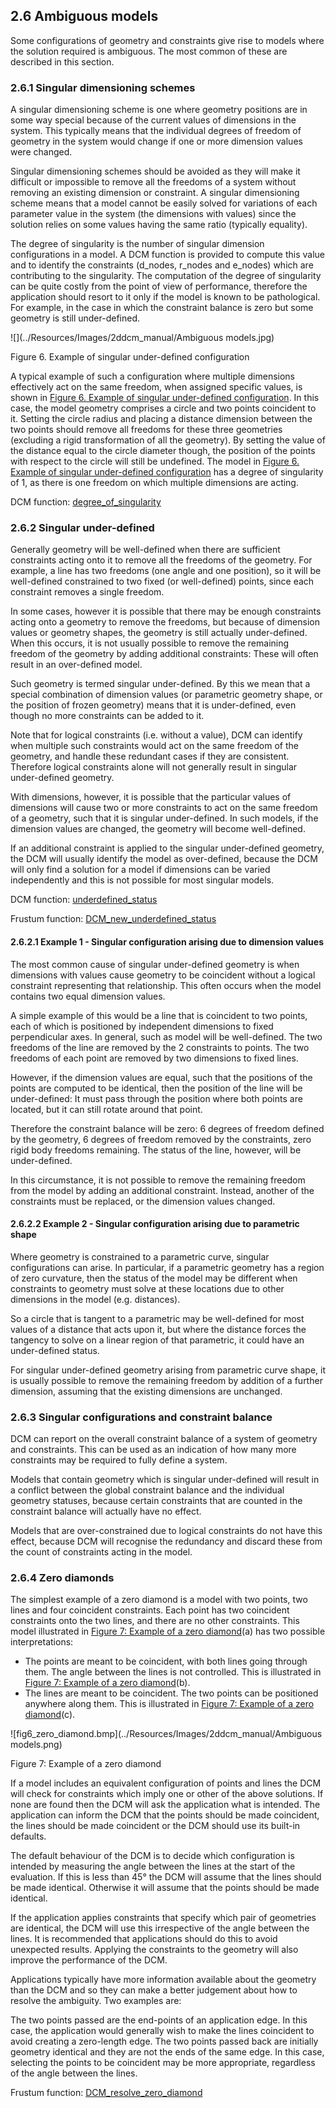 ## 2.6 Ambiguous models

Some configurations of geometry and constraints give rise to models where the solution required is ambiguous. 
The most common of these are described in this section.

### 2.6.1 Singular dimensioning schemes

A singular dimensioning scheme is one where geometry positions are in some way special because of the current values of dimensions in the system. 
This typically means that the individual degrees of freedom of geometry in the system would change if one or more dimension values were changed.

Singular dimensioning schemes should be avoided as they will make it difficult or impossible to remove all the freedoms of a system without removing an existing dimension or constraint. 
A singular dimensioning scheme means that a model cannot be easily solved for variations of each parameter value in the system (the dimensions with values) since the solution relies on some values having the same ratio (typically equality).

The degree of singularity is the number of singular dimension configurations in a model. 
A DCM function is provided to compute this value and to identify the constraints (d\_nodes, r\_nodes and e\_nodes) which are contributing to the singularity. 
The computation of the degree of singularity can be quite costly from the point of view of performance, therefore the application should resort to it only if the model is known to be pathological. 
For example, in the case in which the constraint balance is zero but some geometry is still under-defined.

![](../Resources/Images/2ddcm_manual/Ambiguous models.jpg)

Figure 6. Example of singular under-defined configuration

A typical example of such a configuration where multiple dimensions effectively act on the same freedom, when assigned specific values, is shown in [Figure 6. Example of singular under-defined configuration](#_Ref497313057). In this case, the model geometry comprises a circle and two points coincident to it. 
Setting the circle radius and placing a distance dimension between the two points should remove all freedoms for these three geometries (excluding a rigid transformation of all the geometry). By setting the value of the distance equal to the circle diameter though, the position of the points with respect to the circle will still be undefined. 
The model in [Figure 6. Example of singular under-defined configuration](#_Ref497313057) has a degree of singularity of 1, as there is one freedom on which multiple dimensions are acting.

DCM function: [degree\_of\_singularity](16.5._Enquiry_functions.md)

### 2.6.2 Singular under-defined

Generally geometry will be well-defined when there are sufficient constraints acting onto it to remove all the freedoms of the geometry. 
For example, a line has two freedoms (one angle and one position), so it will be well-defined constrained to two fixed (or well-defined) points, since each constraint removes a single freedom.

In some cases, however it is possible that there may be enough constraints acting onto a geometry to remove the freedoms, but because of dimension values or geometry shapes, the geometry is still actually under-defined. 
When this occurs, it is not usually possible to remove the remaining freedom of the geometry by adding additional constraints: These will often result in an over-defined model.

Such geometry is termed singular under-defined. 
By this we mean that a special combination of dimension values (or parametric geometry shape, or the position of frozen geometry) means that it is under-defined, even though no more constraints can be added to it.

Note that for logical constraints (i.e. 
without a value), DCM can identify when multiple such constraints would act on the same freedom of the geometry, and handle these redundant cases if they are consistent. 
Therefore logical constraints alone will not generally result in singular under-defined geometry.

With dimensions, however, it is possible that the particular values of dimensions will cause two or more constraints to act on the same freedom of a geometry, such that it is singular under-defined. 
In such models, if the dimension values are changed, the geometry will become well-defined.

If an additional constraint is applied to the singular under-defined geometry, the DCM will usually identify the model as over-defined, because the DCM will only find a solution for a model if dimensions can be varied independently and this is not possible for most singular models.

DCM function: [underdefined\_status](16.5._Enquiry_functions.md)

Frustum function: [DCM\_new\_underdefined\_status](17.3._Functions_for_outputting_change_information.md)

#### 2.6.2.1 Example 1 - Singular configuration arising due to dimension values

The most common cause of singular under-defined geometry is when dimensions with values cause geometry to be coincident without a logical constraint representing that relationship. 
This often occurs when the model contains two equal dimension values.

A simple example of this would be a line that is coincident to two points, each of which is positioned by independent dimensions to fixed perpendicular axes. 
In general, such as model will be well-defined. 
The two freedoms of the line are removed by the 2 constraints to points. 
The two freedoms of each point are removed by two dimensions to fixed lines.

However, if the dimension values are equal, such that the positions of the points are computed to be identical, then the position of the line will be under-defined: It must pass through the position where both points are located, but it can still rotate around that point.

Therefore the constraint balance will be zero: 6 degrees of freedom defined by the geometry, 6 degrees of freedom removed by the constraints, zero rigid body freedoms remaining. 
The status of the line, however, will be under-defined.

In this circumstance, it is not possible to remove the remaining freedom from the model by adding an additional constraint. 
Instead, another of the constraints must be replaced, or the dimension values changed.

#### 2.6.2.2 Example 2 - Singular configuration arising due to parametric shape

Where geometry is constrained to a parametric curve, singular configurations can arise. 
In particular, if a parametric geometry has a region of zero curvature, then the status of the model may be different when constraints to geometry must solve at these locations due to other dimensions in the model (e.g. 
distances).

So a circle that is tangent to a parametric may be well-defined for most values of a distance that acts upon it, but where the distance forces the tangency to solve on a linear region of that parametric, it could have an under-defined status.

For singular under-defined geometry arising from parametric curve shape, it is usually possible to remove the remaining freedom by addition of a further dimension, assuming that the existing dimensions are unchanged.

### 2.6.3 Singular configurations and constraint balance

DCM can report on the overall constraint balance of a system of geometry and constraints. 
This can be used as an indication of how many more constraints may be required to fully define a system.

Models that contain geometry which is singular under-defined will result in a conflict between the global constraint balance and the individual geometry statuses, because certain constraints that are counted in the constraint balance will actually have no effect.

Models that are over-constrained due to logical constraints do not have this effect, because DCM will recognise the redundancy and discard these from the count of constraints acting in the model.

### 2.6.4 Zero diamonds

The simplest example of a zero diamond is a model with two points, two lines and four coincident constraints. 
Each point has two coincident constraints onto the two lines, and there are no other constraints. 
This model illustrated in [Figure 7: Example of a zero diamond](#_Ref359939762)(a) has two possible interpretations:

- The points are meant to be coincident, with both lines going through them. 
The angle between the lines is not controlled. 
This is illustrated in [Figure 7: Example of a zero diamond](#_Ref359939762)(b).
- The lines are meant to be coincident. 
The two points can be positioned anywhere along them. 
This is illustrated in [Figure 7: Example of a zero diamond](#_Ref359939762)(c).

![fig6_zero_diamond.bmp](../Resources/Images/2ddcm_manual/Ambiguous models.png)

Figure 7: Example of a zero diamond

If a model includes an equivalent configuration of points and lines the DCM will check for constraints which imply one or other of the above solutions. 
If none are found then the DCM will ask the application what is intended. 
The application can inform the DCM that the points should be made coincident, the lines should be made coincident or the DCM should use its built-in defaults.

The default behaviour of the DCM is to decide which configuration is intended by measuring the angle between the lines at the start of the evaluation. 
If this is less than 45° the DCM will assume that the lines should be made identical. 
Otherwise it will assume that the points should be made identical.

If the application applies constraints that specify which pair of geometries are identical, the DCM will use this irrespective of the angle between the lines. 
It is recommended that applications should do this to avoid unexpected results. 
Applying the constraints to the geometry will also improve the performance of the DCM.

Applications typically have more information available about the geometry than the DCM and so they can make a better judgement about how to resolve the ambiguity. 
Two examples are:

The two points passed are the end-points of an application edge. 
In this case, the application would generally wish to make the lines coincident to avoid creating a zero-length edge.
The two points passed back are initially geometry identical and they are not the ends of the same edge. 
In this case, selecting the points to be coincident may be more appropriate, regardless of the angle between the lines.

Frustum function: [DCM\_resolve\_zero\_diamond](17.12._Miscellaneous_functions.md)

